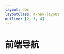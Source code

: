 ```yaml
---
layout: doc
layoutClass: m-nav-layout
outline: [2, 3, 4]
---
```

<script setup>
import NavLinks from './components/NavLinks.vue'
import { NAV_DATA } from './data'
</script>

<style src="./index.scss"></style>

# 前端导航

<NavLinks v-for="{title, items} in NAV_DATA" :title="title" :items="items"/>
